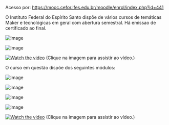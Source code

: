 Acesso por: https://mooc.cefor.ifes.edu.br/moodle/enrol/index.php?id=441

O Instituto Federal do Espírito Santo dispõe de vários cursos de temáticas Maker e tecnológicas em geral com abertura semestral. Há emissao de certificado ao final.

![image](https://github.com/user-attachments/assets/edcf7478-c058-4d1b-86db-f792bb371066)

![image](https://github.com/user-attachments/assets/50158e65-303f-4b9a-ba2b-2bc77b71f197)

[![Watch the video](https://img.youtube.com/vi/kveunrBU5UM/maxresdefault.jpg)](https://youtu.be/kveunrBU5UM)
(Clique na imagem para assistir ao vídeo.)

O curso em questão dispõe dos seguintes módulos:

![image](https://github.com/user-attachments/assets/fdbcfcca-b173-4df2-a771-3f6892f4f59f)

![image](https://github.com/user-attachments/assets/b090aa00-6a09-4c5c-8860-ca06d7571429)

![image](https://github.com/user-attachments/assets/81c6672a-318d-4139-91a1-c46ebec2144e)

![image](https://github.com/user-attachments/assets/caa760ec-dc9d-437d-8f3b-087e108da059)

[![Watch the video](https://img.youtube.com/vi/tDanTPGpVAY/maxresdefault.jpg)](https://youtu.be/tDanTPGpVAY)
(Clique na imagem para assistir ao vídeo.)
